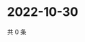 # 2022-10-30

共 0 条

<!-- BEGIN WEIBO -->
<!-- 最后更新时间 Sun Oct 30 2022 20:32:55 GMT+0800 (China Standard Time) -->

<!-- END WEIBO -->

